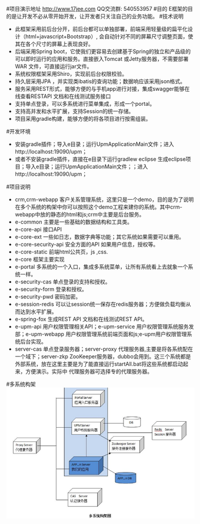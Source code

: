﻿#项目演示地址
http://www.17jee.com     QQ交流群: 540553957
#目的
E框架的目的是让开发不必从零开始开发，让开发者只关注自己的业务功能。
#技术说明
* 此框架采用前后台分开，前后台都可以单独部署，前端采用轻量级的扁平化设计（html+javascript+Bootstrap）, 会自动针对不同的屏幕尺寸调整页面，使其在各个尺寸的屏幕上表现良好。 
* 后端采用Spring boot，它使我们更容易去创建基于Spring的独立和产品级的可以即时运行的应用和服务。直接嵌入Tomcat 或Jetty服务器，不需要部署WAR 文件，可直接运行jar文件。
* 系统权限框架采用Shiro，实现前后台权限校验。
* 持久层采用JPA ，并实现类ibatis的查询功能；数据响应该采用json格式。
* 服务采用REST形式，能够方便的与手机app进行对接，集成swagger能够在线查看RESTAPI 文档和在线测试服务接口
* 支持单点登录，可以多系统进行菜单集成，形成一个portal。
* 支持高并发和水平扩展，支持Session的统一存储。
* 项目采用gradle构建，能够方便的将各项目进行按需组装。

#开发环境
* 安装gradle插件；导入e目录；运行UpmApplicationMain文件；进入http://localhost:19090/upm；
* 或者不安装gradle插件，直接在e目录下运行gradlew  eclipse 生成eclipse项目；导入e目录；运行UpmApplicationMain文件；；进入http://localhost:19090/upm；

#项目说明
* crm,crm-webapp  客户关系管理系统，这里只是一个demo，目的是为了说明在多个系统的构架中你可以按照这个demo工程来建你的系统。其中crm-webapp中放的静态的html和js;crm中主要是后台服务。
* e-common 主要是一些基础的数据结构和工具类。
* e-core-api 接口API
* e-core-ext 一些如日志，数据字典等功能；其它系统如果需要可以重用。
* e-core-security-api 安全方面的API 如果用户信息，授权等。
* e-core-static 前端html公共页，js ,css.
* e-core 框架主要实现
* e-portal 多系统的一个入口，集成多系统菜单，让所有系统看上去就象一个系统一样。
* e-security-cas 单点登录的支持和授权。
* e-security-form 登录和授权。
* e-security-pwd 密码加密。
* e-session-redis 可以让session统一保存在redis服务器；方便做负载均衡从而达到水平扩展。
* e-spring-fox 生成REST API 文档和在线测试REST API。
* e-upm-api 用户权限管理相关API；e-upm-service 用户权限管理系统服务发部；e-upm-webapp 用户权限管理系统前端页面和js;e-upm用户权限管理系统后台实现。
* server-cas 单点登录服务器；server-proxy 代理服务器,主要是将各系统配在一个域下；server-zkp ZooKeeper服务器，dubbo会用到。这三个系统都是外部系统，放在这里主要是为了能直接运行startAll.bat将这些系统都启动起来，方便演示。实际中
代理服务器可选择专的代理服务器。

#多系统构架
![](e-core-static/src/main/resources/public/readme/jiagou.jpg)
